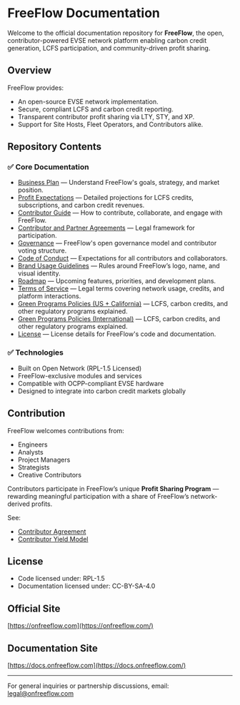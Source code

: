 # FreeFlow Documentation

Welcome to the official documentation repository for **FreeFlow**, the open, contributor-powered EVSE network platform enabling carbon credit generation, LCFS participation, and community-driven profit sharing.

## Overview
FreeFlow provides:
- An open-source EVSE network implementation.
- Secure, compliant LCFS and carbon credit reporting.
- Transparent contributor profit sharing via LTY, STY, and XP.
- Support for Site Hosts, Fleet Operators, and Contributors alike.

## Repository Contents

### ✅ Core Documentation
- [Business Plan](/docs/FF-DOC-001-business-plan) — Understand FreeFlow's goals, strategy, and market position.
- [Profit Expectations](/docs/FF-DOC-002-profit-expectations) — Detailed projections for LCFS credits, subscriptions, and carbon credit revenues.
- [Contributor Guide](/docs/FF-DOC-006-contributor-guide) — How to contribute, collaborate, and engage with FreeFlow.
- [Contributor and Partner Agreements](/docs/FF-DOC-006-contributor-guide) — Legal framework for participation.
- [Governance](/docs/FF-DOC-007-governance) — FreeFlow's open governance model and contributor voting structure.
- [Code of Conduct](/docs/FF-DOC-011-code-of-conduct) — Expectations for all contributors and collaborators.
- [Brand Usage Guidelines](/docs/FF-DOC-011-code-of-conduct) — Rules around FreeFlow’s logo, name, and visual identity.
- [Roadmap](/docs/FF-DOC-010-roadmap) — Upcoming features, priorities, and development plans.
- [Terms of Service](/docs/FF-DOC-013-terms-of-service) — Legal terms covering network usage, credits, and platform interactions.
- [Green Programs Policies (US + California)](/docs/FF-DOC-004-green-programs-policy-california-us) — LCFS, carbon credits, and other regulatory programs explained.
- [Green Programs Policies (International)](/docs/FF-DOC-004-green-programs-policy-california-us) — LCFS, carbon credits, and other regulatory programs explained.
- [License](/docs/LICENSE) — License details for FreeFlow's code and documentation.


### ✅ Technologies
- Built on Open Network (RPL-1.5 Licensed)
- FreeFlow-exclusive modules and services
- Compatible with OCPP-compliant EVSE hardware
- Designed to integrate into carbon credit markets globally

## Contribution

FreeFlow welcomes contributions from:
- Engineers
- Analysts
- Project Managers
- Strategists
- Creative Contributors

Contributors participate in FreeFlow’s unique **Profit Sharing Program** — rewarding meaningful participation with a share of FreeFlow’s network-derived profits.

See:
- [Contributor Agreement](https://github.com/onfreeflow/open-network/wiki/FreeFlow-Contributor-Agreement)
- [Contributor Yield Model](https://github.com/onfreeflow/open-network/wiki/FreeFlow-Contributor-Yield-Model)

## License
- Code licensed under: RPL-1.5
- Documentation licensed under: CC-BY-SA-4.0

## Official Site
[https://onfreeflow.com](https://onfreeflow.com/)

## Documentation Site
[https://docs.onfreeflow.com](https://docs.onfreeflow.com/)

---

For general inquiries or partnership discussions, email: legal@onfreeflow.com